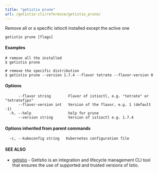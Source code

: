 ```yaml
---
title: "getistio prune"
url: /getistio-cli/reference/getistio_prune/
---
```


Remove all or a specific istioctl installed except the active one

```
getistio prune [flags]
```

#### Examples

```
# remove all the installed
$ getistio prune

# remove the specific distribution
$ getistio prune --version 1.7.4 --flavor tetrate --flavor-version 0

```

#### Options

```
      --flavor string        Flavor of istioctl, e.g. "tetrate" or "tetratefips"
      --flavor-version int   Version of the flavor, e.g. 1 (default -1)
  -h, --help                 help for prune
      --version string       Version of istioctl e.g. 1.7.4
```

#### Options inherited from parent commands

```
  -c, --kubeconfig string   Kubernetes configuration file
```

#### SEE ALSO

* [getistio](/getistio-cli/reference/getistio/)	 - GetIstio is an integration and lifecycle management CLI tool that ensures the use of supported and trusted versions of Istio.

